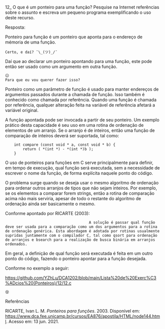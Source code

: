 12_ O que é um ponteiro para uma função? 
Pesquise na Internet referências sobre o 
assunto e escreva um pequeno programa 
exemplificando o uso deste recurso.

Resposta:

Ponteiro para função é um ponteiro que aponta para o endereço de mémoria de uma função.

```
Certo, e daí? ¯\_(ツ)_/¯
```
Daí que ao declarar um ponteiro apontando para uma função, este pode então ser usado como um argumento em outra função.

```
😑
Para que eu vou querer fazer isso?
```

Ponteiro como um parâmetro de função é usado para manter endereços de argumentos passados durante a chamada de função. Isso também é conhecido como chamada por referência. Quando uma função é chamada por referência, qualquer alteração feita na variável de referência afetará a variável original.

A função apontada pode ser invocada a partir de seu ponteiro. Um exemplo prático desta capacidade é seu uso em uma rotina de ordenação de elementos de um arranjo. Se o arranjo é de inteiros, então uma função de comparação de inteiros deverá ser suportada, tal como:

```
    int compare (const void * a, const void * b) {
        return ( *(int *) - *(int *)b );
    }
```
O uso de ponteiros para funções em C serve principalmente para definir, em tempo de execução, qual função será executada, sem a necessidade de escrever o nome da função, de forma explícita naquele ponto do código.

O problema surge quando se deseja usar o mesmo algoritmo de ordenação para ordenar outros arranjos de tipos que não sejam inteiros. Por exemplo, se os elementos a comparar forem strings, então a rotina de comparação acima não mais serviria, apesar de todo o restante do algoritmo de ordenação ainda ser basicamente o mesmo.

Conforme apontado por RICARTE (2003):

```
                                      A solução é passar qual função deve ser usada para a comparação como um dos argumentos para a rotina de ordenação genérica. Esta abordagem é adotada por rotinas usualmente supridas juntamente com o compilador C, tal como qsort para ordenação de arranjos e bsearch para a realização de busca binária em arranjos ordenados.
```

Em geral, a definição de qual função será executada é feita em um outro ponto do código, fazendo o ponteiro apontar para a função desejada.

Conforme no exemplo a seguir:

https://github.com/YZhLu/DCA1202/blob/main/Lista%20de%20Exerc%C3%ADcios%20(Ponteiros)/12/12.c


```
😵
```

Referências

RICARTE, Ivan L. M. *Ponteiros para funções*. 2003. Disponível em: <https://www.dca.fee.unicamp.br/cursos/EA876/apostila/HTML/node144.html>. Acesso em: 13 jun. 2021.